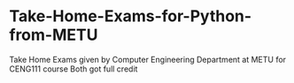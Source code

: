 # Take-Home-Exams-for-Python-from-METU

Take Home Exams given by Computer Engineering Department at METU for CENG111 course
Both got full credit
